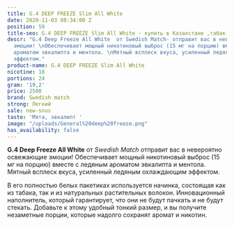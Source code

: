 ```yaml
---
title: G.4 DEEP FREEZE Slim All White
date: 2020-11-03 08:34:00 Z
position: 59
title-seo: G.4 DEEP FREEZE Slim All White - купить в Казахстане ,табак.
descr: "G.4 Deep Freeze All White  от Swedish Match- отправит вас в невероятно освежающие
  эмоции! \nОбеспечивает мощный никотиновый выброс (15 мг на порцию) вместе с ледяным
  ароматом эвкалипта и ментола. \nМятный всплеск вкуса, усиленный ледяным охлаждающим
  эффектом."
product-name: G.4 DEEP FREEZE Slim All White
nicotine: 18
portions: 24
gram: '19,2'
price: 2500
brand: Swedish match
strong: Легкий
sale: new-snus
taste: 'Мята, эвкалипт '
image: "/uploads/General%20deep%20freeze.png"
has_availability: false
---
```


**G.4 Deep Freeze All White** от *Swedish Match* 
отправит вас в невероятно освежающие эмоции! 
Обеспечивает мощный никотиновый выброс (15 мг на порцию) вместе с ледяным ароматом эвкалипта и ментола. 
Мятный всплеск вкуса, усиленный ледяным охлаждающим эффектом.

В его полностью белых пакетиках используется начинка, состоящая как из табака, так и из натуральных растительных волокон. 
Инновационный наполнитель, который гарантирует, что они не будут пачкать и не будут стекать. 
Добавьте к этому удобный тонкий размер, и вы получите незаметные порции, которые надолго сохранят аромат и никотин.